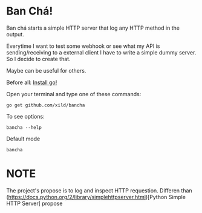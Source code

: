 # Ban Chá! 

Ban chá starts a simple HTTP server that log any HTTP method in the output. 


Everytime I want to test some webhook or see what my API is sending/receiving to a external client 
I have to write a simple dummy server. So I decide to create that. 

Maybe can be useful for others. 

 Before all: 
 [Install go!](https://golang.org/dl/) 
 

 Open your terminal and type one of these commands:


`go get github.com/xild/bancha`
  
  To see options: 
  

  `bancha --help`
  
  Default mode
  
  `bancha`
  
  
  # NOTE 
  The project's propose is to log and inspect HTTP requestion. Differen than (https://docs.python.org/2/library/simplehttpserver.html)[Python Simple HTTP Server] propose
